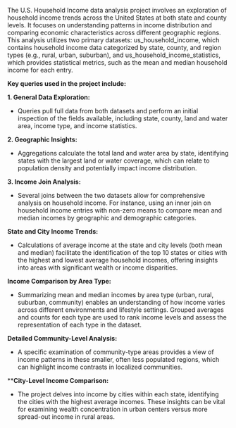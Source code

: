 The U.S. Household Income data analysis project involves an exploration of household income trends across the United States at both state and county levels. It focuses on understanding patterns in income distribution and comparing economic characteristics across different geographic regions. This analysis utilizes two primary datasets: us_household_income, which contains household income data categorized by state, county, and region types (e.g., rural, urban, suburban), and us_household_income_statistics, which provides statistical metrics, such as the mean and median household income for each entry.

**Key queries used in the project include:**

**1. General Data Exploration:**
 * Queries pull full data from both datasets and perform an initial inspection of the fields available, including state, county, land and water area, income type, and income statistics.

**2. Geographic Insights:**
  * Aggregations calculate the total land and water area by state, identifying states with the largest land or water coverage, which can relate to population density and potentially impact income distribution.

**3. Income Join Analysis:**
 * Several joins between the two datasets allow for comprehensive analysis on household income. For instance, using an inner join on household income entries with non-zero means to compare mean and median incomes by geographic and demographic categories.
   
**State and City Income Trends:**
 * Calculations of average income at the state and city levels (both mean and median) facilitate the identification of the top 10 states or cities with the highest and lowest average household incomes, offering insights into areas with significant wealth or income disparities.
   
**Income Comparison by Area Type:**
 * Summarizing mean and median incomes by area type (urban, rural, suburban, community) enables an understanding of how income varies across different environments and lifestyle settings. Grouped averages and counts for each type are used to rank income levels and assess the representation of each type in the dataset.
   
**Detailed Community-Level Analysis:**
 * A specific examination of community-type areas provides a view of income patterns in these smaller, often less populated regions, which can highlight income contrasts in localized communities.

****City-Level Income Comparison:**
 * The project delves into income by cities within each state, identifying the cities with the highest average incomes. These insights can be vital for examining wealth concentration in urban centers versus more spread-out income in rural areas.

